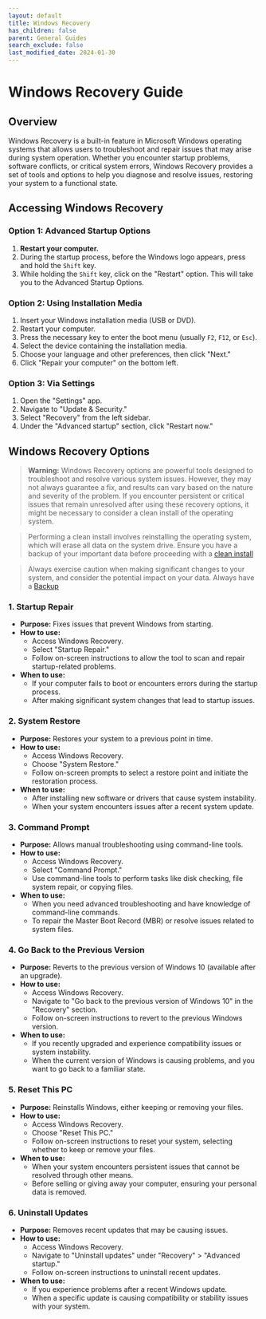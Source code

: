 ```yaml
---
layout: default
title: Windows Recovery
has_children: false
parent: General Guides
search_exclude: false
last_modified_date: 2024-01-30
---
```


# Windows Recovery Guide

## Overview

Windows Recovery is a built-in feature in Microsoft Windows operating systems that allows users to troubleshoot and repair issues that may arise during system operation. Whether you encounter startup problems, software conflicts, or critical system errors, Windows Recovery provides a set of tools and options to help you diagnose and resolve issues, restoring your system to a functional state.

## Accessing Windows Recovery

### Option 1: Advanced Startup Options

1. **Restart your computer.**
2. During the startup process, before the Windows logo appears, press and hold the `Shift` key.
3. While holding the `Shift` key, click on the "Restart" option. This will take you to the Advanced Startup Options.

### Option 2: Using Installation Media

1. Insert your Windows installation media (USB or DVD).
2. Restart your computer.
3. Press the necessary key to enter the boot menu (usually `F2`, `F12`, or `Esc`).
4. Select the device containing the installation media.
5. Choose your language and other preferences, then click "Next."
6. Click "Repair your computer" on the bottom left.

### Option 3: Via Settings

1. Open the "Settings" app.
2. Navigate to "Update & Security."
3. Select "Recovery" from the left sidebar.
4. Under the "Advanced startup" section, click "Restart now."

## Windows Recovery Options
> **Warning:** Windows Recovery options are powerful tools designed to troubleshoot and resolve various system issues. However, they may not always guarantee a fix, and results can vary based on the nature and severity of the problem. If you encounter persistent or critical issues that remain unresolved after using these recovery options, it might be necessary to consider a clean install of the operating system.

> Performing a clean install involves reinstalling the operating system, which will erase all data on the system drive. Ensure you have a backup of your important data before proceeding with a [clean install](/docs/guides/making-a-system-dossier) 

> Always exercise caution when making significant changes to your system, and consider the potential impact on your data. Always have a [Backup](/docs/installations/win.md)



### 1. Startup Repair

- **Purpose:** Fixes issues that prevent Windows from starting.
- **How to use:** 
  - Access Windows Recovery.
  - Select "Startup Repair."
  - Follow on-screen instructions to allow the tool to scan and repair startup-related problems.
- **When to use:** 
  - If your computer fails to boot or encounters errors during the startup process.
  - After making significant system changes that lead to startup issues.

### 2. System Restore

- **Purpose:** Restores your system to a previous point in time.
- **How to use:** 
  - Access Windows Recovery.
  - Choose "System Restore."
  - Follow on-screen prompts to select a restore point and initiate the restoration process.
- **When to use:** 
  - After installing new software or drivers that cause system instability.
  - When your system encounters issues after a recent system update.

### 3. Command Prompt

- **Purpose:** Allows manual troubleshooting using command-line tools.
- **How to use:** 
  - Access Windows Recovery.
  - Select "Command Prompt."
  - Use command-line tools to perform tasks like disk checking, file system repair, or copying files.
- **When to use:** 
  - When you need advanced troubleshooting and have knowledge of command-line commands.
  - To repair the Master Boot Record (MBR) or resolve issues related to system files.

### 4. Go Back to the Previous Version

- **Purpose:** Reverts to the previous version of Windows 10 (available after an upgrade).
- **How to use:** 
  - Access Windows Recovery.
  - Navigate to "Go back to the previous version of Windows 10" in the "Recovery" section.
  - Follow on-screen instructions to revert to the previous Windows version.
- **When to use:** 
  - If you recently upgraded and experience compatibility issues or system instability.
  - When the current version of Windows is causing problems, and you want to go back to a familiar state.

### 5. Reset This PC

- **Purpose:** Reinstalls Windows, either keeping or removing your files.
- **How to use:** 
  - Access Windows Recovery.
  - Choose "Reset This PC."
  - Follow on-screen instructions to reset your system, selecting whether to keep or remove your files.
- **When to use:** 
  - When your system encounters persistent issues that cannot be resolved through other means.
  - Before selling or giving away your computer, ensuring your personal data is removed.

### 6. Uninstall Updates

- **Purpose:** Removes recent updates that may be causing issues.
- **How to use:** 
  - Access Windows Recovery.
  - Navigate to "Uninstall updates" under "Recovery" > "Advanced startup."
  - Follow on-screen instructions to uninstall recent updates.
- **When to use:** 
  - If you experience problems after a recent Windows update.
  - When a specific update is causing compatibility or stability issues with your system.
